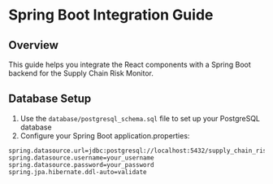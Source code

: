 # Spring Boot Integration Guide

## Overview
This guide helps you integrate the React components with a Spring Boot backend for the Supply Chain Risk Monitor.

## Database Setup
1. Use the `database/postgresql_schema.sql` file to set up your PostgreSQL database
2. Configure your Spring Boot application.properties:
```properties
spring.datasource.url=jdbc:postgresql://localhost:5432/supply_chain_risk_monitor
spring.datasource.username=your_username
spring.datasource.password=your_password
spring.jpa.hibernate.ddl-auto=validate
